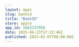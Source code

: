 ```yaml
---
layout: apps
slug: bankid
title: "BankID"
store: apple
app_id: 1663237958
date: 2025-04-23T17:22:46Z
published: 2023-02-07T08:00:00Z
---
```

